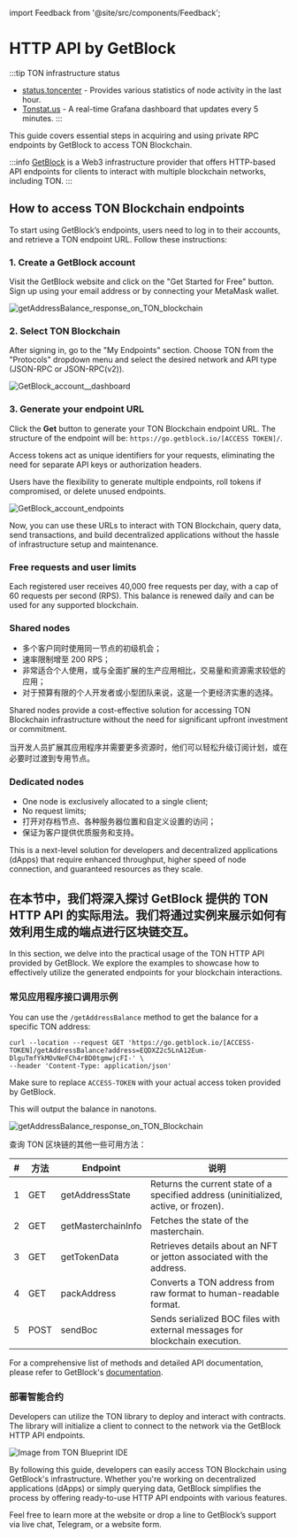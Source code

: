 import Feedback from '@site/src/components/Feedback';

# HTTP API by GetBlock

:::tip TON infrastructure status

- [status.toncenter](https://status.toncenter.com/) - Provides various statistics of node activity in the last hour.
- [Tonstat.us](https://tonstat.us/) - A real-time Grafana dashboard that updates every 5 minutes.
  :::

This guide covers essential steps in acquiring and using private RPC endpoints by GetBlock to access TON Blockchain.

:::info
[GetBlock](https://getblock.io/) is a Web3 infrastructure provider that offers HTTP-based API endpoints for clients to interact with multiple blockchain networks, including TON.
:::

## How to access TON Blockchain endpoints

To start using GetBlock’s endpoints, users need to log in to their accounts, and retrieve a TON endpoint URL. Follow these instructions:

### 1. Create a GetBlock account

Visit the GetBlock website and click on the "Get Started for Free" button. Sign up using your email address or by connecting your MetaMask wallet.

![getAddressBalance\_response\_on\_TON\_blockchain](/img/docs/getblock-img/unnamed-2.png)

### 2. Select TON Blockchain

After signing in, go to the "My Endpoints" section. Choose TON from the "Protocols" dropdown menu and select the desired network and API type (JSON-RPC or JSON-RPC(v2)).

![GetBlock_account__dashboard](/img/docs/getblock-img/unnamed-4.png)

### 3. Generate your endpoint URL

Click the **Get** button to generate your TON Blockchain endpoint URL. The structure of the endpoint will be: `https://go.getblock.io/[ACCESS TOKEN]/`.

Access tokens act as unique identifiers for your requests, eliminating the need for separate API keys or authorization headers.

Users have the flexibility to generate multiple endpoints, roll tokens if compromised, or delete unused endpoints.

![GetBlock_account_endpoints](/img/docs/getblock-img/unnamed-3.png)

Now, you can use these URLs to interact with TON Blockchain, query data, send transactions, and build decentralized applications without the hassle of infrastructure setup and maintenance.

### Free requests and user limits

Each registered user receives 40,000 free requests per day, with a cap of 60 requests per second (RPS). This balance is renewed daily and can be used for any supported blockchain.

### Shared nodes

- 多个客户同时使用同一节点的初级机会；
- 速率限制增至 200 RPS；
- 非常适合个人使用，或与全面扩展的生产应用相比，交易量和资源需求较低的应用；
- 对于预算有限的个人开发者或小型团队来说，这是一个更经济实惠的选择。

Shared nodes provide a cost-effective solution for accessing TON Blockchain infrastructure without the need for significant upfront investment or commitment.

当开发人员扩展其应用程序并需要更多资源时，他们可以轻松升级订阅计划，或在必要时过渡到专用节点。

### Dedicated nodes

- One node is exclusively allocated to a single client;
- No request limits;
- 打开对存档节点、各种服务器位置和自定义设置的访问；
- 保证为客户提供优质服务和支持。

This is a next-level solution for developers and decentralized applications (dApps) that require enhanced throughput, higher speed of node connection, and guaranteed resources as they scale.

## 在本节中，我们将深入探讨 GetBlock 提供的 TON HTTP API 的实际用法。我们将通过实例来展示如何有效利用生成的端点进行区块链交互。

In this section, we delve into the practical usage of the TON HTTP API provided by GetBlock. We explore the examples to showcase how to effectively utilize the generated endpoints for your blockchain interactions.

### 常见应用程序接口调用示例

You can use the `/getAddressBalance` method to get the balance for a specific TON address:

```
curl --location --request GET 'https://go.getblock.io/[ACCESS-TOKEN]/getAddressBalance?address=EQDXZ2c5LnA12Eum-DlguTmfYkMOvNeFCh4rBD0tgmwjcFI-' \    
--header 'Content-Type: application/json' 
```

Make sure to replace `ACCESS-TOKEN` with your actual access token provided by GetBlock.

This will output the balance in nanotons.

![getAddressBalance_response_on_TON_Blockchain](/img/docs/getblock-img/unnamed-2.png)

查询 TON 区块链的其他一些可用方法：

| # | 方法   | Endpoint           | 说明                                                                                                                      |
| - | ---- | ------------------ | ----------------------------------------------------------------------------------------------------------------------- |
| 1 | GET  | getAddressState    | Returns the current state of a specified address (uninitialized, active, or frozen). |
| 2 | GET  | getMasterchainInfo | Fetches the state of the masterchain.                                                                   |
| 3 | GET  | getTokenData       | Retrieves details about an NFT or jetton associated with the address.                                   |
| 4 | GET  | packAddress        | Converts a TON address from raw format to human-readable format.                                        |
| 5 | POST | sendBoc            | Sends serialized BOC files with external messages for blockchain execution.                             |

For a comprehensive list of methods and detailed API documentation, please refer to GetBlock's [documentation](https://getblock.io/docs/ton/json-rpc/ton_jsonrpc/).

### 部署智能合约

Developers can utilize the TON library to deploy and interact with contracts. The library will initialize a client to connect to the network via the GetBlock HTTP API endpoints.

![Image from TON Blueprint IDE](/img/docs/getblock-img/unnamed-6.png)

By following this guide, developers can easily access TON Blockchain using GetBlock's infrastructure. Whether you're working on decentralized applications (dApps) or simply querying data, GetBlock simplifies the process by offering ready-to-use HTTP API endpoints with various features.

Feel free to learn more at the website or drop a line to GetBlock’s support via live chat, Telegram, or a website form.

<Feedback />

